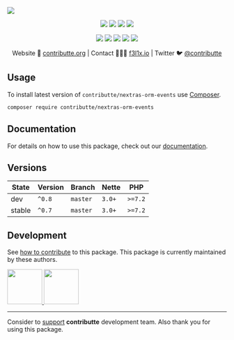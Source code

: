 ![](https://heatbadger.now.sh/github/readme/contributte/nextras-orm-events/)

<p align=center>
    <a href="https://github.com/contributte/nextras-orm-events/actions"><img src="https://badgen.net/github/checks/contributte/nextras-orm-events"></a>
    <a href="https://coveralls.io/r/contributte/nextras-orm-events"><img src="https://badgen.net/coveralls/c/github/contributte/nextras-orm-events"></a>
    <a href="https://packagist.org/packages/contributte/nextras-orm-events"><img src="https://badgen.net/packagist/dm/contributte/nextras-orm-events"></a>
    <a href="https://packagist.org/packages/contributte/nextras-orm-events"><img src="https://badgen.net/packagist/v/contributte/nextras-orm-events"></a>
</p>
<p align=center>
    <a href="https://packagist.org/packages/contributte/nextras-orm-events"><img src="https://badgen.net/packagist/php/contributte/nextras-orm-events"></a>
    <a href="https://github.com/contributte/nextras-orm-events"><img src="https://badgen.net/github/license/contributte/nextras-orm-events"></a>
    <a href="https://bit.ly/ctteg"><img src="https://badgen.net/badge/support/gitter/cyan"></a>
    <a href="https://bit.ly/cttfo"><img src="https://badgen.net/badge/support/forum/yellow"></a>
    <a href="https://contributte.org/partners.html"><img src="https://badgen.net/badge/sponsor/donations/F96854"></a>
</p>

<p align=center>
    Website 🚀 <a href="https://contributte.org">contributte.org</a> | Contact 👨🏻‍💻 <a href="https://f3l1x.io">f3l1x.io</a> | Twitter 🐦 <a href="https://twitter.com/contributte">@contributte</a>
</p>

## Usage

To install latest version of `contributte/nextras-orm-events` use [Composer](https://getcomposer.com).

```bash
composer require contributte/nextras-orm-events
```

## Documentation

For details on how to use this package, check out our [documentation](.docs).

## Versions

|  State   | Version    |  Branch      | Nette    |  PHP     |
|----------|------------|--------------|----------|----------|
|  dev     |  `^0.8`    |  `master`    |  `3.0+`  |  `>=7.2` |
|  stable  |  `^0.7`    |  `master`    |  `3.0+`  |  `>=7.2` |

## Development

See [how to contribute](https://contributte.org) to this package. This package is currently maintained by these authors.

<a href="https://github.com/f3l1x">
    <img width="80" height="80" src="https://avatars.githubusercontent.com/f3l1x">
</a>
<a href="https://github.com/mabar">
    <img width="80" height="80" src="https://avatars.githubusercontent.com/mabar">
</a>

-----

Consider to [support](https://contributte.org/partners) **contributte** development team.
Also thank you for using this package.
